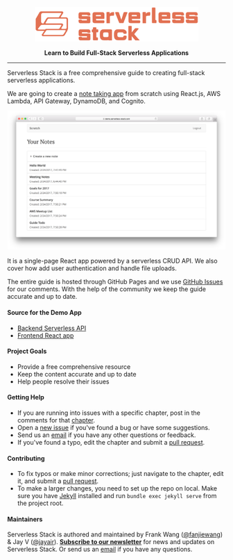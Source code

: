 <p align="center">
  <a href="http://serverless-stack.com/">
    <img alt="Serverless Stack" src="https://github.com/AnomalyInnovations/serverless-stack-com/raw/master/assets/logo-large.png" width="377" />
  </a>
</p>

<p align="center">
  <b>Learn to Build Full-Stack Serverless Applications</b>
</p>

------------------------------------------------------------------------------------

Serverless Stack is a free comprehensive guide to creating full-stack serverless applications.

We are going to create a [note taking app](https://demo.serverless-stack.com) from scratch using React.js, AWS Lambda, API Gateway, DynamoDB, and Cognito.

![Demo App](assets/completed-app-desktop.png)

It is a single-page React app powered by a serverless CRUD API. We also cover how add user authentication and handle file uploads.

The entire guide is hosted through GitHub Pages and we use [GitHub Issues][GHIssues] for our comments. With the help of the community we keep the guide accurate and up to date.

#### Source for the Demo App

- [Backend Serverless API](https://github.com/AnomalyInnovations/serverless-stack-demo-api)
- [Frontend React app](https://github.com/AnomalyInnovations/serverless-stack-demo-client)

#### Project Goals

- Provide a free comprehensive resource
- Keep the content accurate and up to date
- Help people resolve their issues

#### Getting Help

- If you are running into issues with a specific chapter, post in the comments for that [chapter][GHIssues].
- Open a [new issue](../../issues/new) if you've found a bug or have some suggestions.
- Send us an [email][Email] if you have any other questions or feedback.
- If you've found a typo, edit the chapter and submit a [pull request][PR].

#### Contributing

- To fix typos or make minor corrections; just navigate to the chapter, edit it, and submit a [pull request][PR].
- To make a larger changes, you need to set up the repo on local. Make sure you have [Jekyll](https://github.com/jekyll/jekyll) installed and run `bundle exec jekyll serve` from the project root.

#### Maintainers

Serverless Stack is authored and maintained by Frank Wang ([@fanjiewang](https://twitter.com/fanjiewang)) & Jay V ([@jayair](https://twitter.com/jayair)). [**Subscribe to our newsletter**](http://eepurl.com/cEaBlf) for news and updates on Serverless Stack. Or send us an [email][Email] if you have any questions.


[GHIssues]: ../../issues?q=is%3Aissue+is%3Aopen+label%3ADiscussion+sort%3Aupdated-desc
[PR]: ../../compare
[Email]: mailto:contact@anoma.ly
